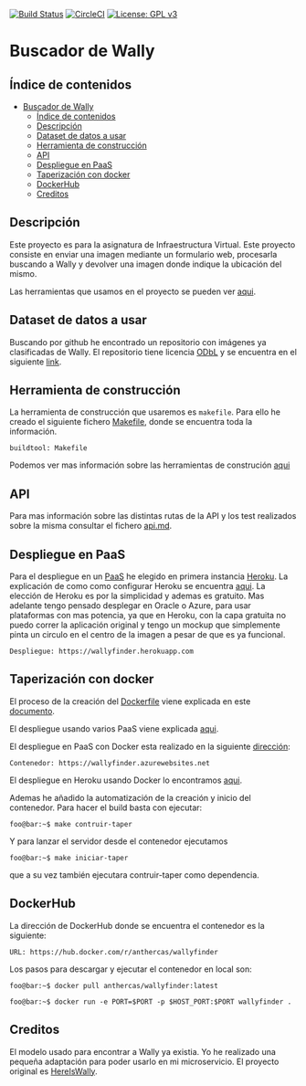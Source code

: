 [![Build Status](https://travis-ci.org/antoni-heredia/WallysFinder.svg?branch=master)](https://travis-ci.org/antoni-heredia/WallysFinder)
[![CircleCI](https://circleci.com/gh/antoni-heredia/WallysFinder.svg?style=svg)](https://circleci.com/gh/antoni-heredia/WallysFinder)
[![License: GPL v3](https://img.shields.io/badge/License-GPLv3-blue.svg)](https://www.gnu.org/licenses/gpl-3.0)


# Buscador de Wally

## Índice de contenidos

- [Buscador de Wally](#buscador-de-wally)
  - [Índice de contenidos](#%c3%8dndice-de-contenidos)
  - [Descripción](#descripci%c3%b3n)
  - [Dataset de datos a usar](#dataset-de-datos-a-usar)
  - [Herramienta de construcción](#herramienta-de-construcci%c3%b3n)
  - [API](#api)
  - [Despliegue en PaaS](#despliegue-en-paas)
  - [Taperización con docker](#taperizaci%c3%b3n-con-docker)
  - [DockerHub](#dockerhub)
  - [Creditos](#creditos)


## Descripción
Este proyecto es para la asignatura de Infraestructura Virtual. Este proyecto consiste en enviar una imagen mediante un formulario web, procesarla buscando a Wally y devolver una imagen donde indique la ubicación del mismo.

Las herramientas que usamos en el proyecto se pueden ver [aqui](docs/herramientas.md).

## Dataset de datos a usar

Buscando por github he encontrado un repositorio con imágenes ya clasificadas de Wally. El repositorio tiene licencia [ODbL](https://es.wikipedia.org/wiki/Licencia_Abierta_de_Bases_de_Datos) y se encuentra en el siguiente [link](https://github.com/vc1492a/Hey-Waldo).


## Herramienta de construcción
La herramienta de construcción que usaremos es ```makefile```. Para ello he creado el siguiente fichero [Makefile](./Makefile), donde se encuentra toda la información. 

    buildtool: Makefile
Podemos ver mas información sobre las herramientas de construción [aqui](docs/construcion.md)
## API

 Para mas información sobre las distintas rutas de la API y los test realizados sobre la misma consultar el fichero [api.md](docs/api.md).

## Despliegue en PaaS
Para el despliegue en un [PaaS](https://azure.microsoft.com/es-es/overview/what-is-paas/) he elegido en primera instancia [Heroku](https://dashboard.heroku.com/). La explicación de como como configurar Heroku se encuentra [aqui](docs/paas.md). La elección de Heroku es por la simplicidad y ademas es gratuito. Mas adelante tengo pensado desplegar en Oracle o Azure, para usar plataformas con mas potencia, ya que en Heroku, con la capa gratuita no puedo correr la aplicación original y tengo un mockup que simplemente pinta un circulo en el centro de la imagen a pesar de que es ya funcional. 

    Despliegue: https://wallyfinder.herokuapp.com

## Taperización con docker

El proceso de la creación del [Dockerfile](Dockerfile) viene explicada en este [documento](docs/taperización.md). 

El despliegue usando varios PaaS viene explicada [aqui](docs/despliegue_taper.md). 

El despliegue en PaaS con Docker esta realizado en la siguiente [dirección](https://wallyfinder.azurewebsites.net):

	Contenedor: https://wallyfinder.azurewebsites.net

El despliegue en Heroku usando Docker lo encontramos [aqui](https://wallyfinder.herokuapp.com/status).

Ademas he añadido la automatización de la creación y inicio del contenedor.
Para hacer el build basta con ejecutar:
```console
foo@bar:~$ make contruir-taper
```

Y para lanzar el servidor desde el contenedor ejecutamos
```console
foo@bar:~$ make iniciar-taper
```
que a su vez también ejecutara contruir-taper como dependencia. 
## DockerHub
La dirección de DockerHub donde se encuentra el contenedor es la siguiente:

    URL: https://hub.docker.com/r/anthercas/wallyfinder

Los pasos para descargar y ejecutar el contenedor en local son: 

```console
foo@bar:~$ docker pull anthercas/wallyfinder:latest

foo@bar:~$ docker run -e PORT=$PORT -p $HOST_PORT:$PORT wallyfinder .
```
## Creditos
El modelo usado para encontrar a Wally ya existia. Yo he realizado una pequeña adaptación para poder usarlo en mi microservicio. El proyecto original es [HereIsWally](https://github.com/tadejmagajna/HereIsWally/). 